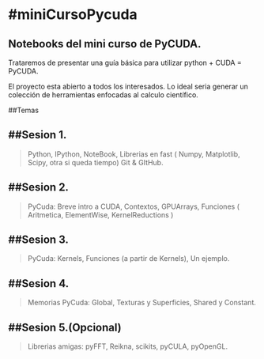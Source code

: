 #miniCursoPycuda
===============

## Notebooks del mini curso de PyCUDA. #
Trataremos de presentar una guía básica para utilizar python + CUDA = PyCUDA.

El proyecto esta abierto a todos los interesados. Lo ideal seria generar un colección de herramientas enfocadas al calculo científico.

##Temas

##Sesion 1.
------

>Python, IPython, NoteBook, Librerias en fast ( Numpy, Matplotlib, Scipy,  otra si queda tiempo)
>Git & GItHub.

##Sesion 2.
----

>PyCuda:  Breve intro a CUDA, Contextos, GPUArrays, Funciones ( Aritmetica, ElementWise, KernelReductions ) 

##Sesion 3.
------

>PyCuda: Kernels, Funciones (a partir de Kernels), Un ejemplo.

##Sesion 4.
------

>Memorias PyCuda: Global, Texturas y Superficies, Shared y Constant.

##Sesion 5.(Opcional)
------

>Librerias amigas: pyFFT, Reikna, scikits, pyCULA, pyOpenGL.

